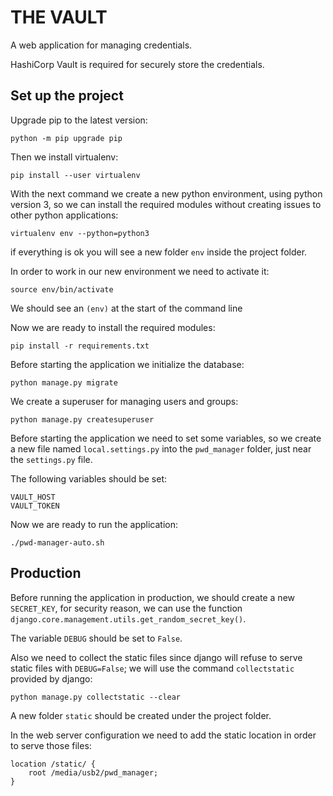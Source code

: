 # THE VAULT

A web application for managing credentials.

HashiCorp Vault is required for securely store the credentials.

## Set up the project

Upgrade pip to the latest version:

`python -m pip upgrade pip`

Then we install virtualenv:

`pip install --user virtualenv`

With the next command we create a new python environment, using python version 3, so we can install the required modules without creating issues to other python applications:

`virtualenv env --python=python3`

if everything is ok you will see a new folder `env` inside the project folder.

In order to work in our new environment we need to activate it:

`source env/bin/activate`

We should see an `(env)` at the start of the command line

Now we are ready to install the required modules:

`pip install -r requirements.txt`

Before starting the application we initialize the database:

`python manage.py migrate`

We create a superuser for managing users and groups:

`python manage.py createsuperuser`

Before starting the application we need to set some variables, so we create a new file named `local.settings.py` into the `pwd_manager` folder, just near the `settings.py` file.

The following variables should be set:

    VAULT_HOST
    VAULT_TOKEN

Now we are ready to run the application:

`./pwd-manager-auto.sh`

## Production

Before running the application in production, we should create a new `SECRET_KEY`, for security reason,
we can use the function `django.core.management.utils.get_random_secret_key()`.

The variable `DEBUG` should be set to `False`.

Also we need to collect the static files since django will refuse to serve static files with `DEBUG=False`; we will use the command `collectstatic` provided by django:

`python manage.py collectstatic --clear`

A new folder `static` should be created under the project folder.

In the web server configuration we need to add the static location in order to serve those files:

    location /static/ {
        root /media/usb2/pwd_manager;
    }